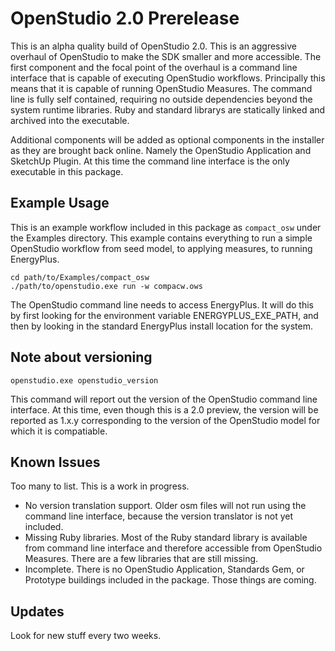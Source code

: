 # OpenStudio 2.0 Prerelease

This is an alpha quality build of OpenStudio 2.0. This is an aggressive overhaul of OpenStudio to make the SDK smaller and more accessible. The first component and the focal point of the overhaul is a command line interface that is capable of executing OpenStudio workflows. Principally this means that it is capable of running OpenStudio Measures. The command line is fully self contained, requiring no outside dependencies beyond the system runtime libraries. Ruby and standard librarys are statically linked and archived into the executable.

Additional components will be added as optional components in the installer as they are brought back online. Namely the OpenStudio Application and SketchUp Plugin. At this time the command line interface is the only executable in this package.

## Example Usage

This is an example workflow included in this package as ```compact_osw``` under the Examples directory. This example contains everything to run a simple OpenStudio workflow from seed model, to applying measures, to running EnergyPlus. 

```
cd path/to/Examples/compact_osw
./path/to/openstudio.exe run -w compacw.ows
```

The OpenStudio command line needs to access EnergyPlus. It will do this by first looking for the environment variable ENERGYPLUS_EXE_PATH, and then by looking in the standard EnergyPlus install location for the system.

## Note about versioning

```
openstudio.exe openstudio_version
```

This command will report out the version of the OpenStudio command line interface. At this time, even though this is a 2.0 preview, the version will be reported as 1.x.y corresponding to the version of the OpenStudio model for which it is compatiable.


## Known Issues

Too many to list. This is a work in progress.

* No version translation support. Older osm files will not run using the command line interface, because the version translator is not yet included.
* Missing Ruby libraries. Most of the Ruby standard library is available from command line interface and therefore accessible from OpenStudio Measures. There are a few libraries that are still missing.
* Incomplete. There is no OpenStudio Application, Standards Gem, or Prototype buildings included in the package. Those things are coming.

## Updates

Look for new stuff every two weeks.


